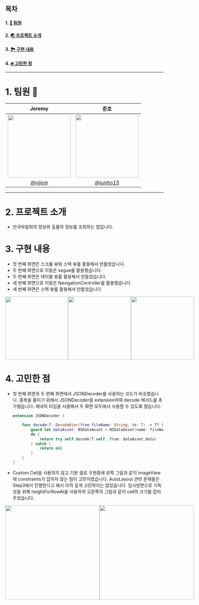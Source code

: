 ## 목차

#### 1. [👥 팀원](#1.-팀원)
#### 2. [🌏 프로젝트 소개](#2.-프로젝트-소개)
#### 3. [🏞 구현 내용](#3.-구현-내용)
#### 4. [🔥 고민한 점](#4.-고민한-점)
--- 
# 1. 팀원 👥

| <center> Jeremy | <center> 준호 |
| -------- | ---------|
| <a href="https://ibb.co/K6tWhrT"><img src="https://i.imgur.com/RbVTB47.jpg" border="0" width="200"></a>  | <img src="https://user-images.githubusercontent.com/88357373/197145292-c806a131-bd9d-47ca-8b2a-8842f748f63f.png" width="200"/>
  | <center>[*@yjjem*](https://github.com/yjjem)</center> |[<center>*@junho15*](https://github.com/junho15) </center> |
---
  
# 2. 프로젝트 소개
* 만국박람회의 정보와 출품작 정보를 조회하는 앱입니다.
    
# 3. 구현 내용
* 첫 번째 화면은 스크롤 뷰와 스택 뷰를 활용해서 만들었습니다.
* 두 번째 화면으로 이동은 segue를 활용했습니다.
* 두 번째 화면은 테이블 뷰를 활용해서 만들었습니다.
* 세 번째 화면으로 이동은 NavigationController를 활용했습니다.
* 세 번째 화면은 스택 뷰를 활용해서 만들었습니다

<center>
    <div style="display: flex; flex-direction: row; justify-cotents: center;">
        <img src="https://i.imgur.com/ja53aMa.jpg" width="200px"/>
        <img src="https://i.imgur.com/668cK11.jpg" width="200px"/>
        <img src="https://i.imgur.com/reqRHGC.png" width="200px"/>
    </div>
</center>
    
# 4. 고민한 점
* 첫 번째 화면과 두 번째 화면에서 JSONDecoder를 사용하는 코드가 비슷했습니다. 중복을 줄이기 위해서 JSONDecoder을 extension하여 decode 메서드를 추가했습니다. 제네릭 타입을 사용해서 두 화면 모두에서 사용할 수 있도록 했습니다.
    ```swift
    extension JSONDecoder {

        func decode<T: Decodable>(from fileName: String, to: T) -> T? {
            guard let dataAsset: NSDataAsset = NSDataAsset(name: fileName) else { return nil }
            do {
                return try self.decode(T.self, from: dataAsset.data)
            } catch {
                return nil
            }
        }
    }
    ```
* Custom Cell을 사용하지 않고 기본 셀로 구현중에 왼쪽 그림과 같이 imageView에 constraints가 잡히지 않는 점이 고민이였습니다. AutoLayout 관련 문제들은 Step3에서 진행한다고 해서 아직 깊게 고민하지는 않았습니다. 임시방편으로 가독성을 위해 heightForRowAt을 사용하여 오른쪽의 그림과 같이 cell의 크기를 잡아주었습니다.


<div style="display: flex; flex-direction: row;">
    <img src="https://i.imgur.com/g3445A1.jpg" width="300px"/>
    <img src="https://i.imgur.com/J771rfn.jpg" width="300px"/>
</div>


